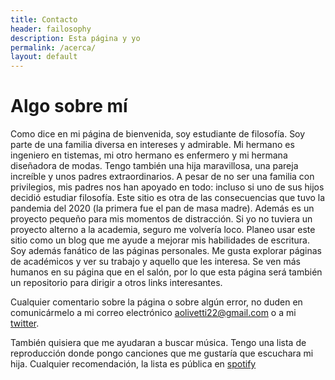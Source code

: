 ```yaml
---
title: Contacto
header: failosophy
description: Esta página y yo
permalink: /acerca/
layout: default
---
```


# Algo sobre mí

Como dice en mi página de bienvenida, soy estudiante de filosofía. Soy parte de una familia diversa en intereses y admirable. Mi hermano es ingeniero en tistemas, mi otro hermano es enfermero y mi hermana diseñadora de modas. Tengo también una hija maravillosa, una pareja increíble y unos padres extraordinarios. A pesar de no ser una familia con privilegios, mis padres nos han apoyado en todo: incluso si uno de sus hijos decidió estudiar filosofía. Este sitio es otra de las consecuencias que tuvo la pandemia del 2020 (la primera fue el pan de masa madre). Además es un proyecto pequeño para mis momentos de distracción. Si yo no tuviera un proyecto alterno a la academia, seguro me volvería loco. Planeo usar este sitio como un blog que me ayude a mejorar mis habilidades de escritura. Soy además fanático de las páginas personales. Me gusta explorar páginas de académicos y ver su trabajo y aquello que les interesa. Se ven más humanos en su página que en el salón, por lo que esta página será también un repositorio para dirigir a otros links interesantes.

Cualquier comentario sobre la página o sobre algún error, no duden en comunicármelo a mi correo electrónico aolivetti22@gmail.com o a mi [twitter](https://twitter.com/OlivettiOscar).

También quisiera que me ayudaran a buscar música. Tengo una lista de reproducción donde pongo canciones que me gustaría que escuchara mi hija. Cualquier recomendación, la lista es pública en [spotify](https://open.spotify.com/playlist/6kTX5rJIZbmrkHOYgo6YyH?si=BYh8WCEvRFigu2x3DnPRgA)

